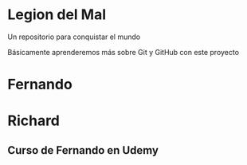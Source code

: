 # Legion del Mal
Un repositorio para conquistar el mundo

Básicamente aprenderemos más sobre Git y GitHub con este proyecto


# Fernando
# Richard


## Curso de Fernando en Udemy
